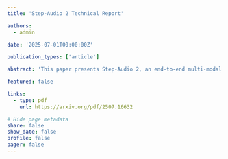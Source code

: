 ```yaml
---
title: 'Step-Audio 2 Technical Report'

authors:
  - admin

date: '2025-07-01T00:00:00Z'

publication_types: ['article']

abstract: 'This paper presents Step-Audio 2, an end-to-end multi-modal large language model designed for industry-strength audio understanding and speech conversation. By integrating a latent audio encoder and reasoning-centric reinforcement learning (RL), Step-Audio 2 achieves promising performance in automatic speech recognition (ASR) and audio understanding. To facilitate genuine end-to-end speech conversation, Step-Audio 2 incorporates the generation of discrete audio tokens into language modeling, significantly enhancing its responsiveness to paralinguistic information such as speaking styles and emotions. To effectively leverage the rich textual and acoustic knowledge in real-world data, Step-Audio 2 integrates retrieval-augmented generation (RAG) and is able to call external tools such as web search to mitigate hallucination and audio search to switch timbres. Trained on millions of hours of speech and audio data, Step-Audio 2 delivers intelligence and expressiveness across diverse conversational scenarios. Evaluation results demonstrate that Step-Audio 2 achieves state-of-the-art performance on various audio understanding and conversational benchmarks compared to other open-source and commercial solutions. Please visit this https URL for more information.'

featured: false

links:
  - type: pdf
    url: https://arxiv.org/pdf/2507.16632

# Hide page metadata
share: false
show_date: false
profile: false
pager: false
---
```

